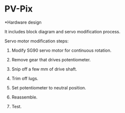 # PV-Pix 

*Hardware design 

It includes block diagram and servo modification process.  

Servo motor modification steps: 

1) Modify SG90 servo motor for continuous rotation. 

2) Remove gear that drives potentiometer.

3) Snip off a few mm of drive shaft. 

4) Trim off lugs. 

5) Set potentiometer to neutral position.

6) Reassemble. 

7) Test.

